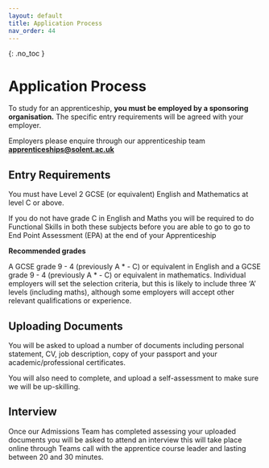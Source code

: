 ```yaml
---
layout: default
title: Application Process
nav_order: 44
---
```


{: .no_toc }

# Application Process

To study for an apprenticeship, **you must be employed by a sponsoring organisation.** The specific entry requirements will be agreed with your employer. 

Employers please enquire through our apprenticeship team **apprenticeships@solent.ac.uk**

## Entry Requirements

You must have Level 2 GCSE (or equivalent) English and Mathematics at level C or above.

If you do not have grade C in English and Maths you will be required to do Functional Skills in both these subjects before you are able to go to go to End Point Assessment (EPA) at the end of your Apprenticeship

**Recommended grades**

A GCSE grade 9 - 4 (previously A * - C) or equivalent in English and a GCSE grade 9 - 4 (previously A * - C) or equivalent in mathematics.
Individual employers will set the selection criteria, but this is likely to include three ‘A’ levels (including maths), although some employers will accept other relevant qualifications or experience.

## Uploading Documents

You will be asked to upload a number of documents including personal statement, CV, job description, copy of your passport and your academic/professional certificates.

You will also need to complete, and upload a self-assessment to make sure we will be up-skilling.

## Interview

Once our Admissions Team has completed assessing your uploaded documents you will be asked to attend an interview this will take place online through Teams call with the apprentice course leader and lasting between 20 and 30 minutes.


